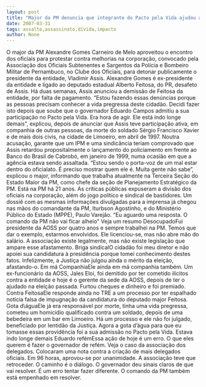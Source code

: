 ```yaml
---
layout: post
title: "Major da PM denuncia que integrante do Pacto pela Vida ajudou assalto ao BB e participou de assassinato em 1997"
date: 2007-03-31
tags: assalto,assassinato,dívida,impacto
author: None
---
```

O major da PM Alexandre Gomes Carneiro de Melo aproveitou o encontro dos oficiais para protestar contra melhorias na corporação, convocado pela Associação dos Oficiais Subtenentes e Sargentos da Polícia e Bombeiro Militar de Pernambuco, no Clube dos Oficiais, para detonar publicamente o presidente da entidade, Vladimir Assis. Alexandre Gomes é ex-presidente da entidade e ligado ao deputado estadual Alberto Feitosa, do PR, desafeto de Assis. Há duas semanas, Assis anunciou a demissão de Feitosa da entidade, por falta de pagamento.
“Estou fazendo essas denúncias porque as pessoas precisam conhecer a vida pregressa deste cidadão. Decidi fazer isto depois que soube que o governador Eduardo Campos admitiu a sua participação no Pacto pela Vida. Era hora de agir. Ele está indo longe demais”, explicou, depois de anunciar que Assis teve participação ativa, em companhia de outras pessoas, da morte do soldado Sérgio Francisco Xavier e de mais dois civis, na cidade de Limoeiro, em abril de 1997.
Noutra acusação, garante que um IPM e uma sindicância teriam comprovado que Assis retardou propositalmente o lançamento do policiamento em frente ao Banco do Brasil de Cabrobó, em janeiro de 1999, numa ocasião em que a agência estava sendo assaltada.
“Estou sendo o porta-voz de um mal estar dentro do oficialato. É preciso mostrar quem ele é. Muita gente não sabe”, explicou o major, informando que trabalha atualmente na Terceira Seção do Estado Maior da PM, como chefe da seção de Planejamento Estratégico da PM. Está na PM há 21 anos.
As críticas públicas expuseram a divisão dos oficiais na corporação, além do jogo político e sindical de bastidores.
Um dossiê com as mesmas informações divulgadas para a imprensa já chegou nas mãos do comandante da PM, Iturbson Agostinho, e do Ministério Público do Estado (MPPE), Paulo Varejão. “Eu aguardo uma resposta. O comando da PM não vai ficar alheio\"
Veja um resumo
DesocupadoFui presidente da AOSS por quatro anos e sempre trabalhei na PM. Temos que dar o exemplo, estarmos envolvidos. Ele licenciou-se, mas não abre mão do salário. A associação existe legalmente, mas não existe legislação que ampare esse afastamento.
Briga sindicalO cidadão foi meu diretor e não apoiei sua candidatura à presidência porque tomei conhecimento destes fatos. Infelizmente, a Justiça não julgou ainda o mérito da eleição, afastando-o.
Em má CompanhiaEle ainda em má companhia também. Um ex-funcionário da AOSS, Jales Eloi, foi demitido por ter cometido ilícitos contra a entidade e hoje é o gerente da sede da AOSS, depois de ter o ajudado na eleição passada. Furtou cheques e dinheiro e foi premiado.
Contra FeitosaEle responde ainda no TRE a um processo por ter espalhado notícia falsa de impugnação da candidatura do deputado major Feitosa.
Gota d\águaEle já era responsável por morte, tinha uma vida pregressa, cometeu um homicídio qualificado contra um soldado, depois de uma bebedeira em um bar em Limoeiro. Há um processo e ele não foi julgado, beneficiado por lentidão da Justiça. Agora a gota d’água para que eu tomasse essas providência foi a sua admissão no Pacto pela Vida. Estava indo longe demais
Eduardo refémEssa ação de hoje é um erro. O que eles querem é fazer o governador de refém. Veja o caso da associação dos delegados. Colocaram uma nota contra a criação de mais delegados oficiais. Em 96 horas, aprovou-se por unanimidade. A associação teve que retroceder. O caminho é o diálogo. O governador deu sinais claros de que vai resolver. É um erro tentar fazer diferente. O comando da PM também está empenhado em resolver. 